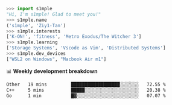 ```python
>>> import s1mple
"Hi, I'm s1mple! Glad to meet you!"
>>> s1mple.name
('s1mple', 'Ziy1-Tan')
>>> s1mple.interests
['K-ON!', 'fitness', 'Metro Exodus/The Witcher 3']
>>> s1mple.learning
['Storage Systems', 'Vscode as Vim', 'Distributed Systems']
>>> s1mple.dev_devices
["WSL2 on Windows", "Macbook Air m1"]
```
📊 **Weekly development breakdown**
<!--START_SECTION:waka-->

```txt
Other   19 mins         ██████████████████░░░░░░░   72.55 %
C++     5 mins          █████░░░░░░░░░░░░░░░░░░░░   20.38 %
Go      1 min           █▓░░░░░░░░░░░░░░░░░░░░░░░   07.07 %
```

<!--END_SECTION:waka-->
